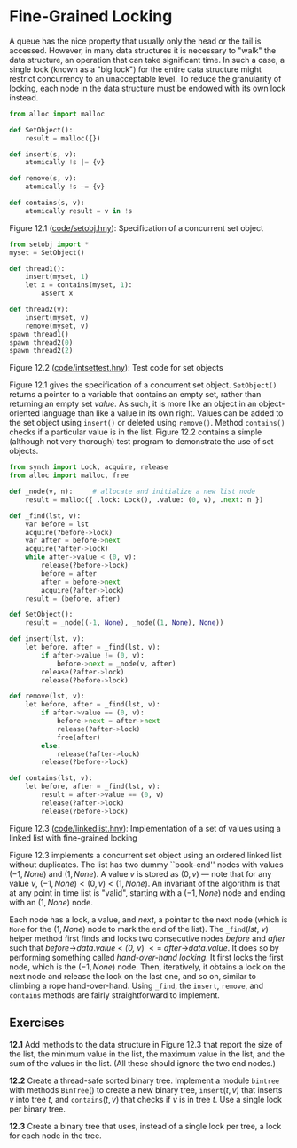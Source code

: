 
# Fine-Grained Locking 

A queue has the nice property that usually only the head or the tail is
accessed. However, in many data structures it is necessary to "walk" the
data structure, an operation that can take significant time. In such a
case, a single lock (known as a "big lock") for the entire data
structure might restrict concurrency to an unacceptable level. To reduce
the granularity of locking, each node in the data structure must be
endowed with its own lock instead.


```python title="setobj.hny"
from alloc import malloc

def SetObject():
    result = malloc({})

def insert(s, v):
    atomically !s |= {v}

def remove(s, v):
    atomically !s –= {v}

def contains(s, v):
    atomically result = v in !s
```

<figcaption>Figure 12.1 (<a href=https://harmony.cs.cornell.edu/code/code/setobj.hny>code/setobj.hny</a>): 
Specification of a concurrent set object </figcaption>

```python title="setobjtest.hny"
from setobj import *
myset = SetObject()

def thread1():
    insert(myset, 1)
    let x = contains(myset, 1):
        assert x

def thread2(v):
    insert(myset, v)
    remove(myset, v)
spawn thread1()
spawn thread2(0)
spawn thread2(2)
```

<figcaption>Figure 12.2 (<a href=https://harmony.cs.cornell.edu/code/setobjtest.hny>code/intsettest.hny</a>): 
Test code for set objects</figcaption>

Figure 12.1 gives the specification of a concurrent set object.
`SetObject()` returns a pointer to a variable that contains an empty
set, rather than returning an empty set *value*. As such, it is more
like an object in an object-oriented language than like a value in its
own right. Values can be added to the set object using `insert()` or
deleted using `remove()`. Method `contains()` checks if a particular
value is in the list. Figure 12.2 contains a simple (although not
very thorough) test program to demonstrate the use of set objects.


```python title="linkedlist.hny"
from synch import Lock, acquire, release
from alloc import malloc, free

def _node(v, n):     # allocate and initialize a new list node
    result = malloc({ .lock: Lock(), .value: (0, v), .next: n })

def _find(lst, v):
    var before = lst
    acquire(?before->lock)
    var after = before->next
    acquire(?after->lock)
    while after->value < (0, v):
        release(?before->lock)
        before = after
        after = before->next
        acquire(?after->lock)
    result = (before, after)

def SetObject():
    result = _node((-1, None), _node((1, None), None))

def insert(lst, v):
    let before, after = _find(lst, v):
        if after->value != (0, v):
            before->next = _node(v, after)
        release(?after->lock)
        release(?before->lock)

def remove(lst, v):
    let before, after = _find(lst, v):
        if after->value == (0, v):
            before->next = after->next
            release(?after->lock)
            free(after)
        else:
            release(?after->lock)
        release(?before->lock)

def contains(lst, v):
    let before, after = _find(lst, v):
        result = after->value == (0, v)
        release(?after->lock)
        release(?before->lock)
```

<figcaption>Figure 12.3 (<a href=https://harmony.cs.cornell.edu/code/linkedlist.hny>code/linkedlist.hny</a>): 
Implementation of a set of values using a linked list with
fine-grained locking </figcaption>

Figure 12.3 implements a concurrent set object using an ordered linked list without duplicates.
The list has two dummy ``book-end'' nodes with values $(-1, None)$ and
$(1, None)$.  A value $v$ is stored as $(0, v)$ &mdash; note that for
any value $v$, $(-1, None) < (0, v) < (1, None)$. An invariant of the algorithm is that at any point
in time list is "valid", starting with a $(-1, None)$ node and ending
with an $(1, None)$ node.

Each node has a lock, a value, and *next*, a pointer to the next node
(which is `None` for the $(1, None)$ node to mark the end of the list). The `_find`(*lst*, *v*) helper
method first finds and locks two consecutive nodes *before* and *after*
such that *before*->*data*.*value* $<$ *(0, v*) $<=$
*after*->*data*.*value*. It does so by performing something
called *hand-over-hand locking*. It first locks the first node, which is
the $(-1, None)$ node. Then, iteratively, it obtains a lock on the next node
and release the lock on the last one, and so on, similar to climbing a
rope hand-over-hand. Using `_find`, the `insert`, `remove`, and
`contains` methods are fairly straightforward to implement.

## Exercises 


**12.1** Add methods to the data structure in Figure 12.3 that report the
size of the list, the minimum value in the list, the maximum value in
the list, and the sum of the values in the list. (All these should
ignore the two end nodes.)

**12.2** Create a thread-safe sorted binary tree. Implement a module `bintree`
with methods $\mathtt{BinTree}()$ to create a new binary tree,
$\mathtt{insert}(t, v)$ that inserts *v* into tree *t*, and
$\mathtt{contains}(t, v)$ that checks if *v* is in tree *t*. Use a
single lock per binary tree.

**12.3** Create a binary tree that uses, instead of a single lock per tree, a
lock for each node in the tree.

